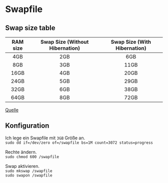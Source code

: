 # Swapfile

## Swap size table

|RAM size|Swap Size (Without Hibernation)|Swap Size (With Hibernation)|
|:---:|:---:|:---:|
|4GB|2GB|6GB|
|8GB|3GB|11GB|
|16GB|4GB|20GB|
|24GB|5GB|29GB|
|32GB|6GB|38GB|
|64GB|8GB|72GB|

[Quelle](https://itsfoss.com/swap-size/)

## Konfiguration

Ich lege ein Swapfile mit ```3GB``` Größe an.  
```sudo dd if=/dev/zero of=/swapfile bs=1M count=3072 status=progress```  

Rechte ändern.  
```sudo chmod 600 /swapfile```  

Swap aktivieren.  
```sudo mkswap /swapfile```  
```sudo swapon /swapfile```
